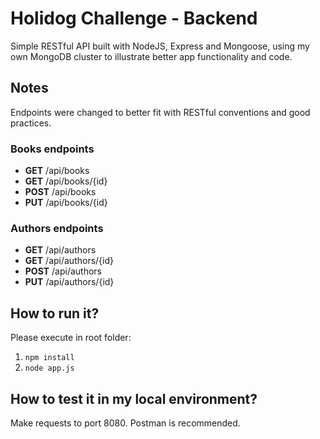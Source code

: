 # Holidog Challenge - Backend

Simple RESTful API built with NodeJS, Express and Mongoose, using my own MongoDB cluster to illustrate better app functionality and code.

## Notes

Endpoints were changed to better fit with RESTful conventions and good practices.

### Books endpoints

* **GET** /api/books
* **GET** /api/books/{id}
* **POST** /api/books
* **PUT** /api/books/{id}

### Authors endpoints

* **GET** /api/authors
* **GET** /api/authors/{id}
* **POST** /api/authors
* **PUT** /api/authors/{id}

## How to run it?

Please execute in root folder:

1. `npm install`
1. `node app.js`

## How to test it in my local environment?

Make requests to port 8080. Postman is recommended.







